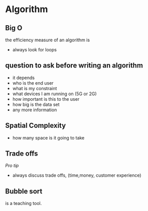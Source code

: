 # Algorithm

## Big O

the efficiency measure of an algorithm is

- always look for loops

## question to ask before writing an algorithm

- it depends
- who is the end user
- what is my constraint
- what devices I am running on (5G or 2G)
- how important is this to the user
- how big is the data set
- any more information

## Spatial Complexity

- how many space is it going to take

## Trade offs

*Pro tip*

- always discuss trade offs, (time,money, customer experience) 

## Bubble sort

is a teaching tool.
